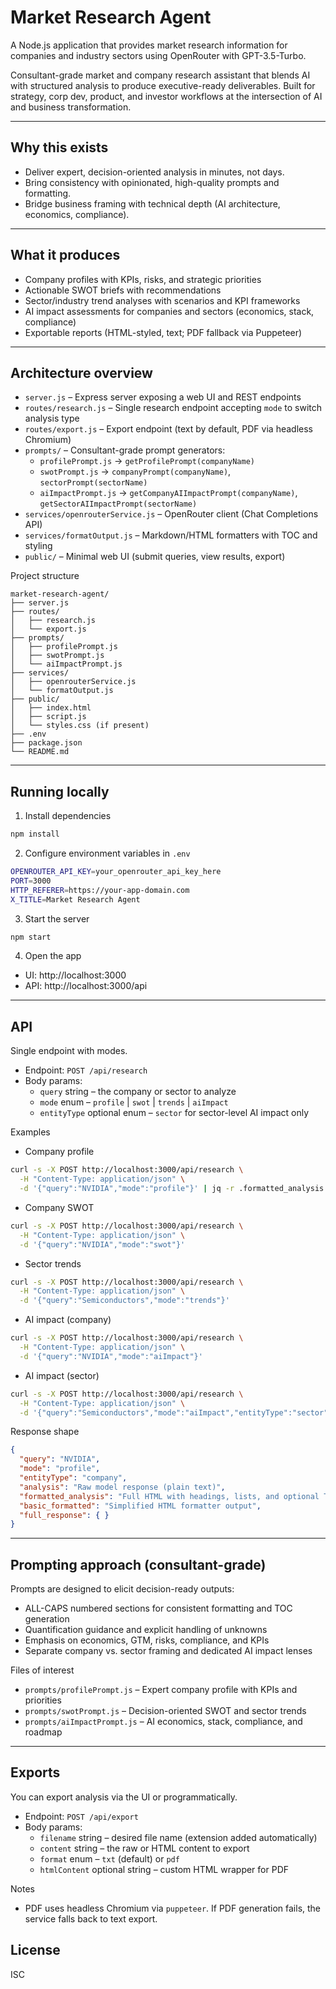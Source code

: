 # Market Research Agent

A Node.js application that provides market research information for companies and industry sectors using OpenRouter with GPT-3.5-Turbo.

Consultant-grade market and company research assistant that blends AI with structured analysis to produce executive-ready deliverables. Built for strategy, corp dev, product, and investor workflows at the intersection of AI and business transformation.

---

## Why this exists

- Deliver expert, decision-oriented analysis in minutes, not days.
- Bring consistency with opinionated, high-quality prompts and formatting.
- Bridge business framing with technical depth (AI architecture, economics, compliance).

---

## What it produces

- Company profiles with KPIs, risks, and strategic priorities
- Actionable SWOT briefs with recommendations
- Sector/industry trend analyses with scenarios and KPI frameworks
- AI impact assessments for companies and sectors (economics, stack, compliance)
- Exportable reports (HTML-styled, text; PDF fallback via Puppeteer)

---

## Architecture overview

- `server.js` – Express server exposing a web UI and REST endpoints
- `routes/research.js` – Single research endpoint accepting `mode` to switch analysis type
- `routes/export.js` – Export endpoint (text by default, PDF via headless Chromium)
- `prompts/` – Consultant-grade prompt generators:
  - `profilePrompt.js` → `getProfilePrompt(companyName)`
  - `swotPrompt.js` → `companyPrompt(companyName)`, `sectorPrompt(sectorName)`
  - `aiImpactPrompt.js` → `getCompanyAIImpactPrompt(companyName)`, `getSectorAIImpactPrompt(sectorName)`
- `services/openrouterService.js` – OpenRouter client (Chat Completions API)
- `services/formatOutput.js` – Markdown/HTML formatters with TOC and styling
- `public/` – Minimal web UI (submit queries, view results, export)

Project structure

```
market-research-agent/
├── server.js
├── routes/
│   ├── research.js
│   └── export.js
├── prompts/
│   ├── profilePrompt.js
│   ├── swotPrompt.js
│   └── aiImpactPrompt.js
├── services/
│   ├── openrouterService.js
│   └── formatOutput.js
├── public/
│   ├── index.html
│   ├── script.js
│   └── styles.css (if present)
├── .env
├── package.json
└── README.md
```

---

## Running locally

1) Install dependencies

```bash
npm install
```

2) Configure environment variables in `.env`

```bash
OPENROUTER_API_KEY=your_openrouter_api_key_here
PORT=3000
HTTP_REFERER=https://your-app-domain.com
X_TITLE=Market Research Agent
```

3) Start the server

```bash
npm start
```

4) Open the app

- UI: http://localhost:3000
- API: http://localhost:3000/api

---

## API

Single endpoint with modes.

- Endpoint: `POST /api/research`
- Body params:
  - `query` string – the company or sector to analyze
  - `mode` enum – `profile` | `swot` | `trends` | `aiImpact`
  - `entityType` optional enum – `sector` for sector-level AI impact only

Examples

- Company profile
```bash
curl -s -X POST http://localhost:3000/api/research \
  -H "Content-Type: application/json" \
  -d '{"query":"NVIDIA","mode":"profile"}' | jq -r .formatted_analysis > nvidia.html
```

- Company SWOT
```bash
curl -s -X POST http://localhost:3000/api/research \
  -H "Content-Type: application/json" \
  -d '{"query":"NVIDIA","mode":"swot"}'
```

- Sector trends
```bash
curl -s -X POST http://localhost:3000/api/research \
  -H "Content-Type: application/json" \
  -d '{"query":"Semiconductors","mode":"trends"}'
```

- AI impact (company)
```bash
curl -s -X POST http://localhost:3000/api/research \
  -H "Content-Type: application/json" \
  -d '{"query":"NVIDIA","mode":"aiImpact"}'
```

- AI impact (sector)
```bash
curl -s -X POST http://localhost:3000/api/research \
  -H "Content-Type: application/json" \
  -d '{"query":"Semiconductors","mode":"aiImpact","entityType":"sector"}'
```

Response shape

```json
{
  "query": "NVIDIA",
  "mode": "profile",
  "entityType": "company",
  "analysis": "Raw model response (plain text)",
  "formatted_analysis": "Full HTML with headings, lists, and optional TOC",
  "basic_formatted": "Simplified HTML formatter output",
  "full_response": { }
}
```

---

## Prompting approach (consultant-grade)

Prompts are designed to elicit decision-ready outputs:

- ALL-CAPS numbered sections for consistent formatting and TOC generation
- Quantification guidance and explicit handling of unknowns
- Emphasis on economics, GTM, risks, compliance, and KPIs
- Separate company vs. sector framing and dedicated AI impact lenses

Files of interest

- `prompts/profilePrompt.js` – Expert company profile with KPIs and priorities
- `prompts/swotPrompt.js` – Decision-oriented SWOT and sector trends
- `prompts/aiImpactPrompt.js` – AI economics, stack, compliance, and roadmap

---

## Exports

You can export analysis via the UI or programmatically.

- Endpoint: `POST /api/export`
- Body params:
  - `filename` string – desired file name (extension added automatically)
  - `content` string – the raw or HTML content to export
  - `format` enum – `txt` (default) or `pdf`
  - `htmlContent` optional string – custom HTML wrapper for PDF

Notes

- PDF uses headless Chromium via `puppeteer`. If PDF generation fails, the service falls back to text export.

## License

ISC